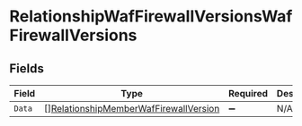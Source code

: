 # RelationshipWafFirewallVersionsWafFirewallVersions


## Fields

| Field                                                                                                 | Type                                                                                                  | Required                                                                                              | Description                                                                                           |
| ----------------------------------------------------------------------------------------------------- | ----------------------------------------------------------------------------------------------------- | ----------------------------------------------------------------------------------------------------- | ----------------------------------------------------------------------------------------------------- |
| `Data`                                                                                                | [][RelationshipMemberWafFirewallVersion](../../models/shared/relationshipmemberwaffirewallversion.md) | :heavy_minus_sign:                                                                                    | N/A                                                                                                   |